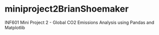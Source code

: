 # miniproject2BrianShoemaker
INF601 Mini Project 2 - Global CO2 Emissions Analysis using Pandas and Matplotlib
